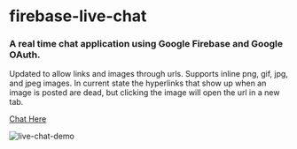 # firebase-live-chat

### A real time chat application using Google Firebase and Google OAuth.

Updated to allow links and images through urls. Supports inline png, gif, jpg, and jpeg images. In current state the hyperlinks that show up when an image is posted are dead, but clicking the image will open the url in a new tab.

[Chat Here](https://jhadev.github.io/firebase-live-chat/)

![live-chat-demo](https://user-images.githubusercontent.com/42519030/54730812-4602a480-4b61-11e9-8086-9e211335a2d8.jpg)
